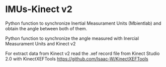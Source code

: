 # IMUs-Kinect v2
Python function to synchronize Inertial Measurament Units (Mbientlab) and obtain the angle between both of them.

Python function to synchronize the angle measured with Inercial Measurament Units and Kinect v2


For extract data from Kinect v2 read the .xef record file from Kinect Studio 2.0 with KinectXEFTools https://github.com/Isaac-W/KinectXEFTools
